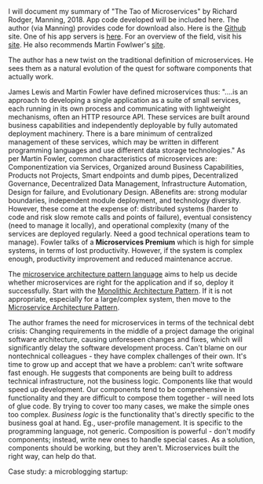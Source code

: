 I will document my summary of "The Tao of Microservices" by Richard Rodger, Manning, 2018. App code developed will be included here. The author (via Manning) provides code for download also. Here is the [Github](https://github.com/senecajs/ramanujan) site. One of his app servers is [here](http://nodezoo.com/#q=). For an overview of the field, visit his [site](https://microservices.io/). He also recommends Martin Fowlwer's [site](https://martinfowler.com/microservices/). 

The author has a new twist on the traditional definition of microservices. He sees them as a natural evolution of the quest for software components that actually work. 

James Lewis and Martin Fowler have defined microservices thus: "....is an approach to developing a single application as a suite of small services, each running in its own process and communicating with lightweight mechanisms, often an HTTP resource API. These services are built around business capabilities and independently deployable by fully automated deployment machinery. There is a bare minimum of centralized management of these services, which may be written in different programming languages and use different data storage technologies." As per Martin Fowler, common characteristics of microservices are: Componentization via Services, Organized around Business Capabilities, Products not Projects, Smart endpoints and dumb pipes, Decentralized Governance, Decentralized Data Management, Infrastructure Automation, Design for failure, and Evolutionary Design. ABenefits are: strong modular boundaries, independent module deployment, and technology diversity. However, these come at the expense of: distributed systems (harder to code and risk slow remote calls and points of failure), eventual consistency (need to manage it locally), and operational complexity (many of the services are deployed regularly. Need a good technical operations team to manage). Fowler talks of a **Microservices Premium** which is high for simple systems, in terms of lost productivity. However, if the system is complex enough, productivity improvement and reduced maintenance accrue. 

The [microservice architecture pattern language](https://microservices.io/) aims to help us decide whether microservices are right for the application and if so, deploy it successfully. Start with the [Monolithic Architecture Pattern](https://microservices.io/patterns/monolithic.html). If it is not appropriate, especially for a large/complex system, then move to the [Microservice Architecture Pattern](https://microservices.io/patterns/microservices.html). 

The author frames the need for microservices in terms of the technical debt crisis: Changing requirements in the middle of a project damage the original software architecture, causing unforeseen changes and fixes, which will significantly delay the software development process. Can't blame on our nontechnical colleagues - they have complex challenges of their own. It's time to grow up and accept that we have a problem: can't write software fast enough. He suggests that components are being built to address technical infrastructure, not the business logic. Components like that would speed up development. Our components tend to be comprehensive in functionality and they are difficult to compose them together - will need lots of glue code. By trying to cover too many cases, we make the simple ones too complex. *Business logic* is the functionality that's directly specific to the business goal at hand. Eg., user-profile management. It is specific to the programming language, not generic. Composition is powerful - don't modify components; instead, write new ones to handle special cases. As a solution, components should be working, but they aren't. Microservices built the right way, can help do that. 

Case study: a microblogging startup: 

